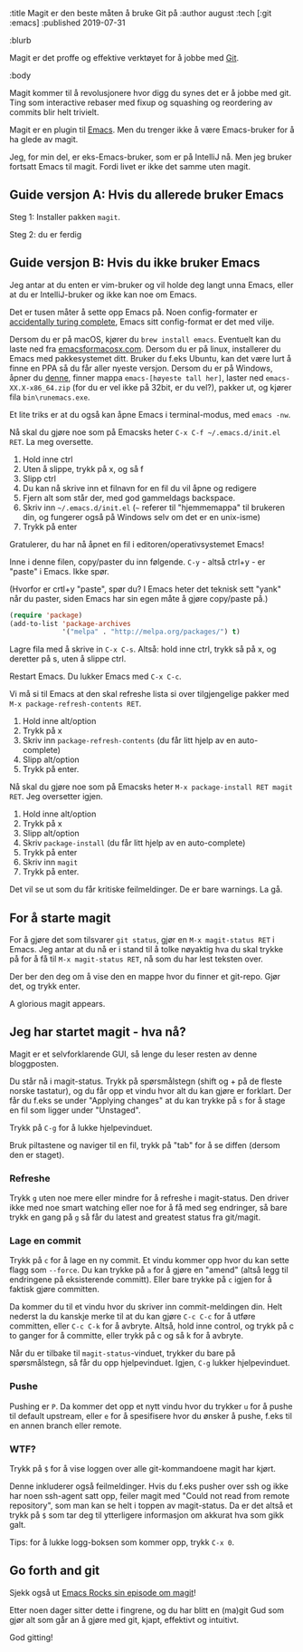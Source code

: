 :title Magit er den beste måten å bruke Git på
:author august
:tech [:git :emacs]
:published 2019-07-31

:blurb

Magit er det proffe og effektive verktøyet for å jobbe med [Git](https://git-scm.com/).

:body

Magit kommer til å revolusjonere hvor digg du synes det er å jobbe med git. Ting som interactive rebaser med fixup og squashing og reordering av commits blir helt trivielt.

Magit er en plugin til [Emacs](https://www.gnu.org/software/emacs/). Men du trenger ikke å være Emacs-bruker for å ha glede av magit.

Jeg, for min del, er eks-Emacs-bruker, som er på IntelliJ nå. Men jeg bruker fortsatt Emacs til magit. Fordi livet er ikke det samme uten magit.

## Guide versjon A: Hvis du allerede bruker Emacs

Steg 1: Installer pakken `magit`.

Steg 2: du er ferdig

## Guide versjon B: Hvis du ikke bruker Emacs

Jeg antar at du enten er vim-bruker og vil holde deg langt unna Emacs, eller at du er IntelliJ-bruker og ikke kan noe om Emacs.

Det er tusen måter å sette opp Emacs på. Noen config-formater er [accidentally turing complete](http://beza1e1.tuxen.de/articles/accidentally_turing_complete.html), Emacs sitt config-format er det med vilje.

Dersom du er på macOS, kjører du `brew install emacs`. Eventuelt kan du laste ned fra [emacsformacosx.com](https://emacsformacosx.com/). Dersom du er på linux, installerer du Emacs med pakkesystemet ditt. Bruker du f.eks Ubuntu, kan det være lurt å finne en PPA så du får aller nyeste versjon. Dersom du er på Windows, åpner du [denne](http://gnuftp.uib.no/emacs/windows/), finner mappa `emacs-[høyeste tall her]`, laster ned `emacs-XX.X-x86_64.zip` (for du er vel ikke på 32bit, er du vel?), pakker ut, og kjører fila `bin\runemacs.exe`.

Et lite triks er at du også kan åpne Emacs i terminal-modus, med `emacs -nw`.

Nå skal du gjøre noe som på Emacsks heter `C-x C-f ~/.emacs.d/init.el RET`. La meg oversette.

1. Hold inne ctrl
2. Uten å slippe, trykk på x, og så f
3. Slipp ctrl
4. Du kan nå skrive inn et filnavn for en fil du vil åpne og redigere
5. Fjern alt som står der, med god gammeldags backspace.
6. Skriv inn `~/.emacs.d/init.el` (`~` referer til "hjemmemappa" til brukeren din, og fungerer også på Windows selv om det er en unix-isme)
7. Trykk på enter

Gratulerer, du har nå åpnet en fil i editoren/operativsystemet Emacs!

Inne i denne filen, copy/paster du inn følgende. `C-y` - altså ctrl+y - er "paste" i Emacs. Ikke spør.

(Hvorfor er crtl+y "paste", spør du? I Emacs heter det teknisk sett "yank" når du paster, siden Emacs har sin egen måte å gjøre copy/paste på.)

```lisp
(require 'package)
(add-to-list 'package-archives
             '("melpa" . "http://melpa.org/packages/") t)
```

Lagre fila med å skrive in `C-x C-s`. Altså: hold inne ctrl, trykk så på x, og deretter på s, uten å slippe ctrl.

Restart Emacs. Du lukker Emacs med `C-x C-c`.

Vi må si til Emacs at den skal refreshe lista si over tilgjengelige pakker med `M-x package-refresh-contents RET`.

1. Hold inne alt/option
2. Trykk på x
2. Skriv inn `package-refresh-contents` (du får litt hjelp av en auto-complete)
3. Slipp alt/option
4. Trykk på enter.

Nå skal du gjøre noe som på Emacsks heter `M-x package-install RET magit RET`. Jeg oversetter igjen.

1. Hold inne alt/option
2. Trykk på x
3. Slipp alt/option
4. Skriv `package-install` (du får litt hjelp av en auto-complete)
5. Trykk på enter
6. Skriv inn `magit`
7. Trykk på enter.

Det vil se ut som du får kritiske feilmeldinger. De er bare warnings. La gå.

## For å starte magit

For å gjøre det som tilsvarer `git status`, gjør en `M-x magit-status RET` i Emacs. Jeg antar at du nå er i stand til å tolke nøyaktig hva du skal trykke på for å få til `M-x magit-status RET`, nå som du har lest teksten over.

Der ber den deg om å vise den en mappe hvor du finner et git-repo. Gjør det, og trykk enter.

A glorious magit appears.


## Jeg har startet magit - hva nå?

Magit er et selvforklarende GUI, så lenge du leser resten av denne bloggposten.

Du står nå i magit-status. Trykk på spørsmålstegn (shift og + på de fleste norske tastatur), og du får opp et vindu hvor alt du kan gjøre er forklart. Der får du f.eks se under "Applying changes" at du kan trykke på `s` for å stage en fil som ligger under "Unstaged".

Trykk på `C-g` for å lukke hjelpevinduet.

Bruk piltastene og naviger til en fil, trykk på "tab" for å se diffen (dersom den er staget).

### Refreshe

Trykk `g` uten noe mere eller mindre for å refreshe i magit-status. Den driver ikke med noe smart watching eller noe for å få med seg endringer, så bare trykk en gang på `g` så får du latest and greatest status fra git/magit.

### Lage en commit

Trykk på `c` for å lage en ny commit. Et vindu kommer opp hvor du kan sette flagg som `--force`. Du kan trykke på `a` for å gjøre en "amend" (altså legg til endringene på eksisterende committ). Eller bare trykke på `c` igjen for å faktisk gjøre committen.

Da kommer du til et vindu hvor du skriver inn commit-meldingen din. Helt nederst la du kanskje merke til at du kan gjøre `C-c C-c` for å utføre committen, eller `C-c C-k` for å avbryte. Altså, hold inne control, og trykk på c to ganger for å committe, eller trykk på c og så k for å avbryte.

Når du er tilbake til `magit-status`-vinduet, trykker du bare på spørsmålstegn, så får du opp hjelpevinduet. Igjen, `C-g` lukker hjelpevinduet.

### Pushe

Pushing er `P`. Da kommer det opp et nytt vindu hvor du trykker `u` for å pushe til default upstream, eller `e` for å spesifisere hvor du ønsker å pushe, f.eks til en annen branch eller remote. 


### WTF?

Trykk på `$` for å vise loggen over alle git-kommandoene magit har kjørt.

Denne inkluderer også feilmeldinger. Hvis du f.eks pusher over ssh og ikke har noen ssh-agent satt opp, feiler magit med "Could not read from remote repository", som man kan se helt i toppen av magit-status. Da er det altså et trykk på `$` som tar deg til ytterligere informasjon om akkurat hva som gikk galt.

Tips: for å lukke logg-boksen som kommer opp, trykk `C-x 0`.


## Go forth and git

Sjekk også ut [Emacs Rocks sin episode om magit](http://emacsrocks.com/e17.html)!

Etter noen dager sitter dette i fingrene, og du har blitt en (ma)git Gud som gjør alt som går an å gjøre med git, kjapt, effektivt og intuitivt.

God gitting!

